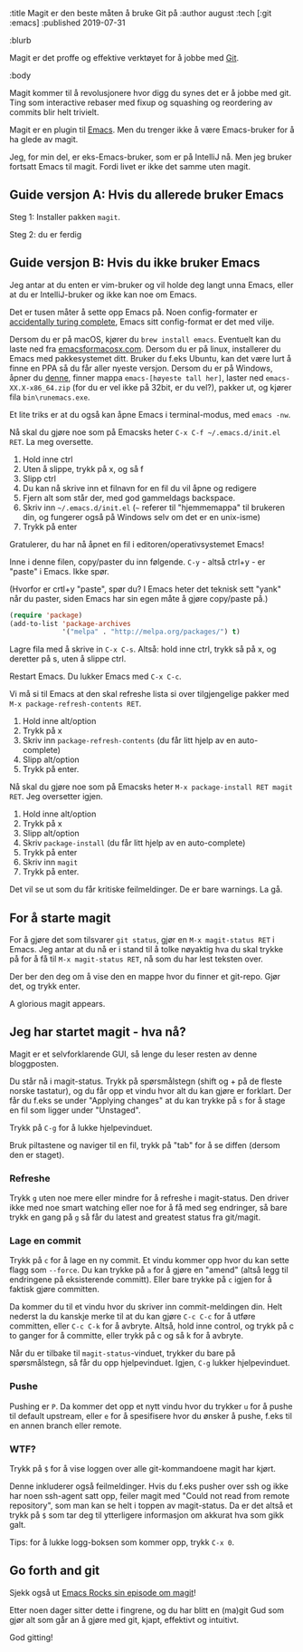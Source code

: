 :title Magit er den beste måten å bruke Git på
:author august
:tech [:git :emacs]
:published 2019-07-31

:blurb

Magit er det proffe og effektive verktøyet for å jobbe med [Git](https://git-scm.com/).

:body

Magit kommer til å revolusjonere hvor digg du synes det er å jobbe med git. Ting som interactive rebaser med fixup og squashing og reordering av commits blir helt trivielt.

Magit er en plugin til [Emacs](https://www.gnu.org/software/emacs/). Men du trenger ikke å være Emacs-bruker for å ha glede av magit.

Jeg, for min del, er eks-Emacs-bruker, som er på IntelliJ nå. Men jeg bruker fortsatt Emacs til magit. Fordi livet er ikke det samme uten magit.

## Guide versjon A: Hvis du allerede bruker Emacs

Steg 1: Installer pakken `magit`.

Steg 2: du er ferdig

## Guide versjon B: Hvis du ikke bruker Emacs

Jeg antar at du enten er vim-bruker og vil holde deg langt unna Emacs, eller at du er IntelliJ-bruker og ikke kan noe om Emacs.

Det er tusen måter å sette opp Emacs på. Noen config-formater er [accidentally turing complete](http://beza1e1.tuxen.de/articles/accidentally_turing_complete.html), Emacs sitt config-format er det med vilje.

Dersom du er på macOS, kjører du `brew install emacs`. Eventuelt kan du laste ned fra [emacsformacosx.com](https://emacsformacosx.com/). Dersom du er på linux, installerer du Emacs med pakkesystemet ditt. Bruker du f.eks Ubuntu, kan det være lurt å finne en PPA så du får aller nyeste versjon. Dersom du er på Windows, åpner du [denne](http://gnuftp.uib.no/emacs/windows/), finner mappa `emacs-[høyeste tall her]`, laster ned `emacs-XX.X-x86_64.zip` (for du er vel ikke på 32bit, er du vel?), pakker ut, og kjører fila `bin\runemacs.exe`.

Et lite triks er at du også kan åpne Emacs i terminal-modus, med `emacs -nw`.

Nå skal du gjøre noe som på Emacsks heter `C-x C-f ~/.emacs.d/init.el RET`. La meg oversette.

1. Hold inne ctrl
2. Uten å slippe, trykk på x, og så f
3. Slipp ctrl
4. Du kan nå skrive inn et filnavn for en fil du vil åpne og redigere
5. Fjern alt som står der, med god gammeldags backspace.
6. Skriv inn `~/.emacs.d/init.el` (`~` referer til "hjemmemappa" til brukeren din, og fungerer også på Windows selv om det er en unix-isme)
7. Trykk på enter

Gratulerer, du har nå åpnet en fil i editoren/operativsystemet Emacs!

Inne i denne filen, copy/paster du inn følgende. `C-y` - altså ctrl+y - er "paste" i Emacs. Ikke spør.

(Hvorfor er crtl+y "paste", spør du? I Emacs heter det teknisk sett "yank" når du paster, siden Emacs har sin egen måte å gjøre copy/paste på.)

```lisp
(require 'package)
(add-to-list 'package-archives
             '("melpa" . "http://melpa.org/packages/") t)
```

Lagre fila med å skrive in `C-x C-s`. Altså: hold inne ctrl, trykk så på x, og deretter på s, uten å slippe ctrl.

Restart Emacs. Du lukker Emacs med `C-x C-c`.

Vi må si til Emacs at den skal refreshe lista si over tilgjengelige pakker med `M-x package-refresh-contents RET`.

1. Hold inne alt/option
2. Trykk på x
2. Skriv inn `package-refresh-contents` (du får litt hjelp av en auto-complete)
3. Slipp alt/option
4. Trykk på enter.

Nå skal du gjøre noe som på Emacsks heter `M-x package-install RET magit RET`. Jeg oversetter igjen.

1. Hold inne alt/option
2. Trykk på x
3. Slipp alt/option
4. Skriv `package-install` (du får litt hjelp av en auto-complete)
5. Trykk på enter
6. Skriv inn `magit`
7. Trykk på enter.

Det vil se ut som du får kritiske feilmeldinger. De er bare warnings. La gå.

## For å starte magit

For å gjøre det som tilsvarer `git status`, gjør en `M-x magit-status RET` i Emacs. Jeg antar at du nå er i stand til å tolke nøyaktig hva du skal trykke på for å få til `M-x magit-status RET`, nå som du har lest teksten over.

Der ber den deg om å vise den en mappe hvor du finner et git-repo. Gjør det, og trykk enter.

A glorious magit appears.


## Jeg har startet magit - hva nå?

Magit er et selvforklarende GUI, så lenge du leser resten av denne bloggposten.

Du står nå i magit-status. Trykk på spørsmålstegn (shift og + på de fleste norske tastatur), og du får opp et vindu hvor alt du kan gjøre er forklart. Der får du f.eks se under "Applying changes" at du kan trykke på `s` for å stage en fil som ligger under "Unstaged".

Trykk på `C-g` for å lukke hjelpevinduet.

Bruk piltastene og naviger til en fil, trykk på "tab" for å se diffen (dersom den er staget).

### Refreshe

Trykk `g` uten noe mere eller mindre for å refreshe i magit-status. Den driver ikke med noe smart watching eller noe for å få med seg endringer, så bare trykk en gang på `g` så får du latest and greatest status fra git/magit.

### Lage en commit

Trykk på `c` for å lage en ny commit. Et vindu kommer opp hvor du kan sette flagg som `--force`. Du kan trykke på `a` for å gjøre en "amend" (altså legg til endringene på eksisterende committ). Eller bare trykke på `c` igjen for å faktisk gjøre committen.

Da kommer du til et vindu hvor du skriver inn commit-meldingen din. Helt nederst la du kanskje merke til at du kan gjøre `C-c C-c` for å utføre committen, eller `C-c C-k` for å avbryte. Altså, hold inne control, og trykk på c to ganger for å committe, eller trykk på c og så k for å avbryte.

Når du er tilbake til `magit-status`-vinduet, trykker du bare på spørsmålstegn, så får du opp hjelpevinduet. Igjen, `C-g` lukker hjelpevinduet.

### Pushe

Pushing er `P`. Da kommer det opp et nytt vindu hvor du trykker `u` for å pushe til default upstream, eller `e` for å spesifisere hvor du ønsker å pushe, f.eks til en annen branch eller remote. 


### WTF?

Trykk på `$` for å vise loggen over alle git-kommandoene magit har kjørt.

Denne inkluderer også feilmeldinger. Hvis du f.eks pusher over ssh og ikke har noen ssh-agent satt opp, feiler magit med "Could not read from remote repository", som man kan se helt i toppen av magit-status. Da er det altså et trykk på `$` som tar deg til ytterligere informasjon om akkurat hva som gikk galt.

Tips: for å lukke logg-boksen som kommer opp, trykk `C-x 0`.


## Go forth and git

Sjekk også ut [Emacs Rocks sin episode om magit](http://emacsrocks.com/e17.html)!

Etter noen dager sitter dette i fingrene, og du har blitt en (ma)git Gud som gjør alt som går an å gjøre med git, kjapt, effektivt og intuitivt.

God gitting!

